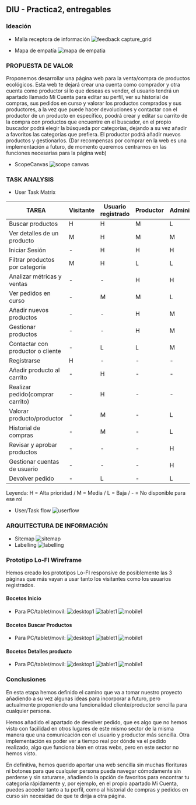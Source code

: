 ## DIU - Practica2, entregables

### Ideación 
* Malla receptora de información
  ![feedback capture_grid](Feedback_Capture_Grid.png)
  
* Mapa de empatía
![mapa de empatia](Mapa_de_empatia.png)

### PROPUESTA DE VALOR
Proponemos desarrollar una página web para la venta/compra de productos ecológicos. Esta web te dejará crear una cuenta como comprador y otra cuenta como productor si lo que deseas es vender, el usuario tendrá un apartado llamado Mi Cuenta para editar su perfil, ver su historial de compras, sus pedidos en curso y valorar los productos comprados y sus productores, a la vez que puede hacer devoluciones y contactar con el productor de un producto en específico, poodrá crear y editar su carrito de la compra con productos que encuentre en el buscador, en el propio buscador podrá elegir la búsqueda por categorías, dejando a su vez añadir a favoritos las categorías que prefiera. El productor podrá añadir nuevos productos y gestionarlos. (Dar recompensas por comprar en la web es una implementación a futuro, de momento queremos centrarnos en las funciones necesarias para la página web)
* ScopeCanvas
![scope canvas](Scopecanvas.png)

### TASK ANALYSIS

* User Task Matrix
  
| TAREA                                   | Visitante | Usuario registrado | Productor  | Administrador |
|-----------------------------------------|-----------|--------------------|------------|---------------|
| Buscar productos                        | H         | H                  | M          | L             | 
| Ver detalles de un producto             | M         | H                  | M          | M             | 
| Iniciar Sesión                          | -         | H                  | H          | H             | 
| Filtrar productos por categoría         | M         | H                  | L          | L             | 
| Analizar métricas y ventas              | -         | -                  | H          | H             |
| Ver pedidos en curso                    | -         | M                  | M          | L             | 
| Añadir nuevos productos                 | -         | -                  | H          | M             | 
| Gestionar productos                     | -         | -                  | H          | M             |  
| Contactar con productor o cliente       | -         | L                  | L          | M             | 
| Registrarse                             | H         | -                  | -          | -             | 
| Añadir producto al carrito              | -         | H                  | -          | -             | 
| Realizar pedido(comprar carrito)        | -         | H                  | -          | -             | 
| Valorar producto/productor              | -         | M                  | -          | L             | 
| Historial de compras                    | -         | M                  | -          | L             | 
| Revisar y aprobar productos             | -         | -                  | -          | H             | 
| Gestionar cuentas de usuario            | -         | -                  | -          | H             | 
| Devolver pedido                         | -         | L                  | -          | L             |

Leyenda: H = Alta prioridad / M = Media / L = Baja / - = No disponible para ese rol

* User/Task flow
![userflow](UserFlow.png)

### ARQUITECTURA DE INFORMACIÓN

* Sitemap
  ![sitemap](Sitemap.png)
* Labelling
  ![labelling](labelling.png)


### Prototipo Lo-FI Wireframe 
Hemos creado los prototipos Lo-FI responsive de posiblemente las 3 páginas que más vayan a usar tanto los visitantes como los usuarios registrados.

#### Bocetos Inicio
  * Para PC/tablet/movil:
    ![desktop1](Boceto_Inicio/Desktop.png)
    ![tablet1](Boceto_Inicio/Tablet.png)
    ![mobile1](Boceto_Inicio/Mobile.png)
  
#### Bocetos Buscar Productos
  * Para PC/tablet/movil:
    ![desktop1](Boceto_Buscar_Productos/Desktop.png)
    ![tablet1](Boceto_Buscar_Productos/Tablet.png)
    ![mobile1](Boceto_Buscar_Productos/Mobile.png)
  
#### Bocetos Detalles producto
  * Para PC/tablet/movil:
    ![desktop1](Boceto_Detalles_producto/Desktop.png)
    ![tablet1](Boceto_Detalles_producto/Tablet.png)
    ![mobile1](Boceto_Detalles_producto/Mobile.png)

### Conclusiones  
En esta etapa hemos definido el camino que va a tomar nuestro proyecto añadiendo a su vez algunas ideas para incorporar a futuro, pero actualmente proponiendo una funcionalidad cliente/productor sencilla para cualquier persona.

Hemos añadido el apartado de devolver pedido, que es algo que no hemos visto con facilidad en otros lugares de este mismo sector de la misma manera que una comunicación con el usuario y productor más sencilla. Otra implementación es poder ver a tiempo real por dónde va el pedido realizado, algo que funciona bien en otras webs, pero en este sector no hemos visto.

En definitiva, hemos querido aportar una web sencilla sin muchas florituras ni botones para que cualquier persona pueda navegar cómodamente sin perderse y sin saturarse, añadiendo la opción de favoritos para encontrar tu categoría rápidamente y, por ejemplo, en el propio apartado Mi Cuenta, puedes acceder tanto a tu perfil, como al historial de compras y pedidos en curso sin necesidad de que te dirija a otra página.

